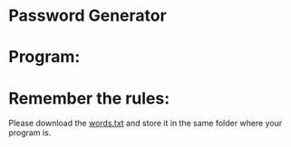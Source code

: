 
# Password Generator

# Program: 

# Remember the rules:
Please download the [words.txt](https://github.com/vikramtalware/Python/blob/master/Password%20Generator/words.txt) and store it in the same folder where your program is.
